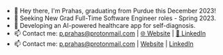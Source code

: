 - 👋 Hey there, I'm Prahas, graduating from Purdue this December 2023!
- 🌱 Seeking New Grad Full-Time Software Engineer roles - Spring 2023.
- 🏥 Developing an AI-powered healthcare app for self-diagnosis.
- 📫 Contact me: p.prahas@protonmail.com | [🌐 Website](https://pprahas.com/) | [💼 LinkedIn](https://www.linkedin.com/in/pprahas/)
- 📫 Contact me: p.prahas@protonmail.com | <a href="https://pprahas.com/" target="_blank">Website</a> | <a href="https://www.linkedin.com/in/pprahas/" target="_blank">LinkedIn</a>
